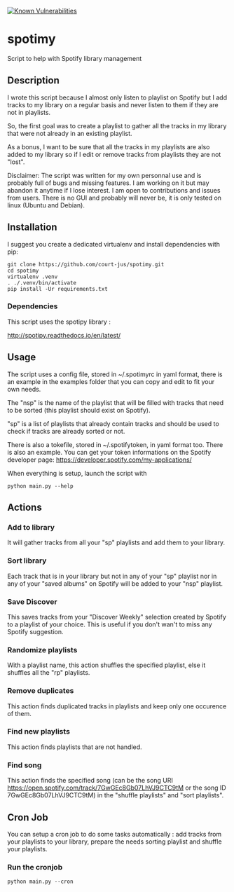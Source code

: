 [![Known Vulnerabilities](https://snyk.io/test/github/court-jus/spotimy/badge.svg?targetFile=requirements.txt)](https://snyk.io/test/github/court-jus/spotimy?targetFile=requirements.txt)

# spotimy
Script to help with Spotify library management

## Description

I wrote this script because I almost only listen to playlist on Spotify
but I add tracks to my library on a regular basis and never listen to
them if they are not in playlists.

So, the first goal was to create a playlist to gather all the tracks in
my library that were not already in an existing playlist.

As a bonus, I want to be sure that all the tracks in my playlists are
also added to my library so if I edit or remove tracks from playlists
they are not "lost".

Disclaimer: The script was written for my own personnal use and is
probably full of bugs and missing features. I am working on it but may
abandon it anytime if I lose interest. I am open to contributions and
issues from users. There is no GUI and probably will never be, it is
only tested on linux (Ubuntu and Debian).

## Installation

I suggest you create a dedicated virtualenv and install dependencies with
pip:

    git clone https://github.com/court-jus/spotimy.git
    cd spotimy
    virtualenv .venv
    . ./.venv/bin/activate
    pip install -Ur requirements.txt

### Dependencies

This script uses the spotipy library :

http://spotipy.readthedocs.io/en/latest/

## Usage

The script uses a config file, stored in ~/.spotimyrc in yaml format, there
is an example in the examples folder that you can copy and edit to fit your
own needs.

The "nsp" is the name of the playlist that will be filled with tracks that
need to be sorted (this playlist should exist on Spotify).

"sp" is a list of playlists that already contain tracks and should be used
to check if tracks are already sorted or not.

There is also a tokefile, stored in ~/.spotifytoken, in yaml format too.
There is also an example. You can get your token informations on the Spotify
developer page: https://developer.spotify.com/my-applications/

When everything is setup, launch the script with

    python main.py --help

## Actions

### Add to library

It will gather tracks from all your "sp" playlists and add them to
your library.

### Sort library

Each track that is in your library but not in any of
your "sp" playlist nor in any of your "saved albums" on Spotify will be
added to your "nsp" playlist.

### Save Discover

This saves tracks from your "Discover Weekly" selection created by Spotify
to a playlist of your choice. This is useful if you don't wan't to miss any
Spotify suggestion.

### Randomize playlists

With a playlist name, this action shuffles the specified playlist, else it
shuffles all the "rp" playlists.

### Remove duplicates

This action finds duplicated tracks in playlists and keep only one occurence
of them.

### Find new playlists

This action finds playlists that are not handled.

### Find song

This action finds the specified song (can be the song URI
https://open.spotify.com/track/7GwGEc8Gb07LhVJ9CTC9tM or the song ID
7GwGEc8Gb07LhVJ9CTC9tM) in the "shuffle playlists" and "sort playlists".

## Cron Job

You can setup a cron job to do some tasks automatically : add tracks
from your playlists to your library, prepare the needs sorting playlist
and shuffle your playlists.

### Run the cronjob

    python main.py --cron
